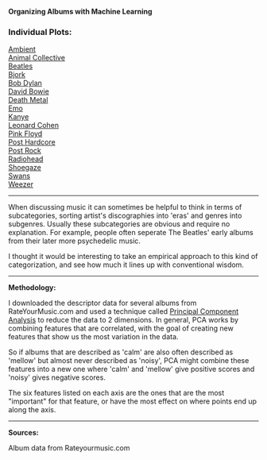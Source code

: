**Organizing Albums with Machine Learning**

### Individual Plots:

[Ambient](https://imgur.com/Fp7a6KR.jpg)  
[Animal Collective](https://imgur.com/2eoiIfm.jpg)  
[Beatles](https://imgur.com/z6nURqT.jpg)  
[Bjork](https://imgur.com/4nh4Fp4.jpg)  
[Bob Dylan](https://imgur.com/5xYKcW0.jpg)   
[David Bowie](https://imgur.com/f9GZI76.jpg)      
[Death Metal](https://imgur.com/NVKI6Fy.jpg)  
[Emo](https://imgur.com/T4dUE1D.jpg)  
[Kanye](https://imgur.com/ILYeE4v.jpg)   
[Leonard Cohen](https://imgur.com/hfnD8xn.jpg)  
[Pink Floyd](https://imgur.com/YuzZgAV.jpg)  
[Post Hardcore](https://imgur.com/KRtsmBn.jpg)  
[Post Rock](https://imgur.com/GygLKj4.jpg)  
[Radiohead](https://imgur.com/BjxXxpz.jpg)  
[Shoegaze](https://imgur.com/oktKlnL.jpg)  
[Swans](https://imgur.com/zonBSgL.jpg)  
[Weezer](https://imgur.com/GprEcSR.jpg)  

---

When discussing music it can sometimes be helpful to think in terms of subcategories, sorting artist's discographies into 'eras' and  genres into subgenres. Usually these subcategories are obvious and require no explanation. For example, people often seperate The Beatles' early albums from their later more psychedelic music.

I thought it would be interesting to take an empirical approach to this kind of categorization, and see how much it lines up with conventional wisdom.

---

**Methodology:**

 I downloaded the descriptor data for several albums from RateYourMusic.com and used a technique called [Principal Component Analysis](https://en.wikipedia.org/wiki/Principal_component_analysis) to reduce the data to 2 dimensions. In general, PCA works by combining features that are correlated, with the goal of creating new features that show us the most variation in the data.

So if albums that are described as 'calm' are also often described as 'mellow' but almost never described as 'noisy', PCA might combine these features into a new one where 'calm' and 'mellow' give positive scores and 'noisy' gives negative scores.

The six features listed on each axis are the ones that are the most "important" for that feature, or have the most effect on where points end up along the axis.

---
**Sources:**

Album data from Rateyourmusic.com  
